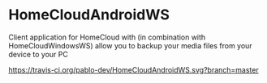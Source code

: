 # HomeCloudAndroidWS
Client application for HomeCloud with (in combination with HomeCloudWindowsWS) allow you to backup your media files from your device to your PC

https://travis-ci.org/pablo-dev/HomeCloudAndroidWS.svg?branch=master
